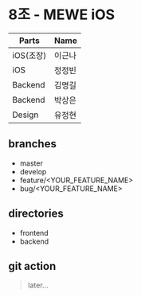 #  8조 - MEWE iOS

| Parts     | Name   |
|-----------|--------|
| iOS(조장) | 이근나 |
| iOS       | 정정빈 |
| Backend   | 김명길 |
| Backend   | 박상은 |
| Design    | 유정현 |

## branches
* master
* develop
* feature/<YOUR_FEATURE_NAME>
* bug/<YOUR_FEATURE_NAME>

## directories
* frontend
* backend

## git action
> later...
